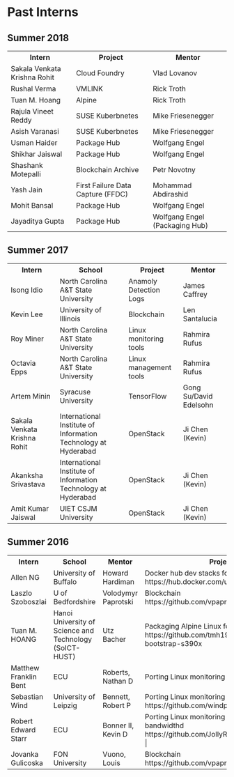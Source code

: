 # Past Interns

## Summer 2018

<table>
  <tr>
    <th>Intern</th>
    <th>Project</th>
    <th>Mentor</th>
  </tr>
  <tr>
    <td>Sakala Venkata Krishna Rohit</td>
    <td>Cloud Foundry</td>
    <td>Vlad Lovanov</td>
  </tr>
  <tr>
    <td>Rushal Verma</td>
    <td>VMLINK</td>
    <td>Rick Troth</td>
  </tr>
  <tr>
    <td>Tuan M. Hoang</td>
    <td>Alpine</td>
    <td>Rick Troth</td>
  </tr>
  <tr>
    <td>Rajula Vineet Reddy</td>
    <td>SUSE Kuberbnetes</td>
    <td>Mike Friesenegger</td>
  </tr>
  <tr>
    <td>Asish Varanasi</td>
    <td>SUSE Kuberbnetes</td>
    <td>Mike Friesenegger</td>
  </tr>
  <tr>
    <td>Usman Haider</td>
    <td>Package Hub</td>
    <td>Wolfgang Engel</td>
  </tr>
  <tr>
    <td>Shikhar Jaiswal</td>
    <td>Package Hub</td>
    <td>Wolfgang Engel</td>
  </tr>
  <tr>
    <td>Shashank Motepalli</td>
    <td>Blockchain Archive</td>
    <td>Petr Novotny</td>
  </tr>
  <tr>
    <td>Yash Jain</td>
    <td>First Failure Data Capture (FFDC)</td>
    <td>Mohammad Abdirashid</td>
  </tr>
  <tr>
    <td>Mohit Bansal</td>
    <td>Package Hub</td>
    <td>Wolfgang Engel</td>
  </tr>
  <tr>
    <td>Jayaditya Gupta</td>
    <td>Package Hub</td>
    <td>Wolfgang Engel (Packaging Hub)</td>
  </tr>
</table>

## Summer 2017

<table>
  <tr>
    <th>Intern</th>
    <th>School</th>
    <th>Project</th>
    <th>Mentor</th>
  </tr>
  <tr>
    <td>Isong Idio</td>
    <td>North Carolina A&T State University</td>
    <td>Anamoly Detection Logs</td>
    <td>James Caffrey</td>
    </tr>
    <tr>
      <td>Kevin Lee</td>
<td>University of Illinois</td>
<td>Blockchain</td>
<td>Len Santalucia</td>
</tr>
<tr>
  <td>Roy Miner</td>
<td>North Carolina A&T State University</td>
<td>Linux monitoring tools</td>
<td>Rahmira Rufus</td>
</tr>
<tr>
  <td>Octavia Epps</td>
<td>North Carolina A&T State University</td>
<td>Linux management tools</td>
<td>Rahmira Rufus</td>
</tr>
<tr>
  <td>Artem Minin</td>
<td>Syracuse University</td>
<td>TensorFlow</td>
<td>Gong Su/David Edelsohn</td>
</tr>
<tr>
  <td>Sakala Venkata Krishna Rohit</td>
<td>International Institute of Information Technology at Hyderabad</td>
<td>OpenStack</td>
<td>Ji Chen (Kevin)</td>
</tr>
<tr>
  <td>Akanksha Srivastava</td>
<td>International Institute of Information Technology at Hyderabad</td>
<td>OpenStack</td>
<td>Ji Chen (Kevin)</td>
</tr>
<tr>
  <td>Amit Kumar Jaiswal</td>
<td>UIET CSJM University</td>
<td>OpenStack</td>
<td>Ji Chen (Kevin)</td>
</tr>
</table>

## Summer 2016

<table>
  <tr>
    <th>Intern</th>
    <th>School</th>
    <th>Mentor</th>
    <th>Project</th>
  </tr>
  <tr>
    <td>Allen NG <allenng@buffalo.edu></td>
    <td>University of Buffalo</td>
    <td>Howard Hardiman <hvhardiman@gmail.com></td>
    <td>Docker hub dev stacks for s390 https://hub.docker.com/u/allenng/</td>
  </tr>
  <tr>
    <td>Laszlo Szoboszlai <szlaci83@gmail.com></td>
    <td>U of Bedfordshire</td>
    <td>Volodymyr Paprotski <vpaprots@ca.ibm.com></td>
    <td>Blockchain https://github.com/vpaprots/HumanityCoins</td>
    </tr>
    <tr>
      <td>Tuan M. HOANG <tmhoang@flatglobe.org></td>
<td>Hanoi University of Science and Technology (SoICT-HUST)</td>
<td>Utz Bacher <utz.bacher@de.ibm.com></td>
<td>Packaging Alpine Linux for s390x architecture https://github.com/tmh1999/alpine-bootstrap-s390x</td>
<td>
</tr>
<tr>
  <td>Matthew Franklin Bent <bentm15@students.ecu.edu></td>
<td>ECU</td>
<td>Roberts, Nathan D <Nathan.Roberts@ca.com></td>
<td>Porting Linux monitoring tools to Z</td>
<td>
</tr>
<tr>
  <td>Sebastian Wind <wind@studserv.uni-leipzig.de></td>
<td>University of Leipzig</td>
<td>Bennett, Robert P <Robert.Bennett@ca.com></td>
<td>Porting Linux monitoring tools to Z - nmonrrd https://github.com/windprak/omp-nmonrrd</td>
<td>
</tr>
<tr>
  <td>Robert Edward Starr <starrr07@students.ecu.edu></td>
<td>ECU</td>
<td>Bonner II, Kevin D <Kevin.BonnerII@ca.com></td>
<td>Porting Linux monitoring tools to Z - bandwidthd https://github.com/JollyRoger00X/Bandwidthd  |
</tr>
<tr>
  <td>Jovanka Gulicoska <jovanka.gulicoska@gmail.com></td>
<td>FON University</td>
<td>Vuono, Louis <Louis.Vuono@ca.com></td>
<td>Blockchain https://github.com/vpaprots/HumanityCoins</td>
</tr>
</table>
